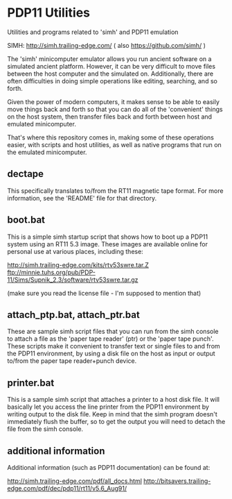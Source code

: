 # PDP11 Utilities

Utilities and programs related to 'simh' and PDP11 emulation

SIMH:  http://simh.trailing-edge.com/
( also https://github.com/simh/ )

The 'simh' minicomputer emulator allows you run ancient software on a
simulated ancient platform.  However, it can be very difficult to move
files between the host computer and the simulated on.  Additionally,
there are often difficulties in doing simple operations like editing,
searching, and so forth.

Given the power of modern computers, it makes sense to be able to easily
move things back and forth so that you can do all of the 'convenient'
things on the host system, then transfer files back and forth between
host and emulated minicomputer.

That's where this repository comes in, making some of these operations
easier, with scripts and host utilities, as well as native programs that
run on the emulated minicomputer.

## dectape

This specifically translates to/from the RT11 magnetic tape format. For
more information, see the 'README' file for that directory.

## boot.bat

This is a simple simh startup script that shows how to boot up a PDP11
system using an RT11 5.3 image.  These images are available online for
personal use at various places, including these:

  <a href="http://simh.trailing-edge.com/kits/rtv53swre.tar.Z">
    http://simh.trailing-edge.com/kits/rtv53swre.tar.Z</a><br>
  <a href="ftp://minnie.tuhs.org/pub/PDP-11/Sims/Supnik_2.3/software/rtv53swre.tar.gz">
    ftp://minnie.tuhs.org/pub/PDP-11/Sims/Supnik_2.3/software/rtv53swre.tar.gz</a><br>

  (make sure you read the license file - I'm supposed to mention that)

## attach_ptp.bat, attach_ptr.bat

These are sample simh script files that you can run from the simh console
to attach a file as the 'paper tape reader' (ptr) or the 'paper tape
punch'. These scripts make it convenient to transfer text or single files
to and from the PDP11 environment, by using a disk file on the host as
input or output to/from the paper tape reader+punch device.

## printer.bat

This is a sample simh script that attaches a printer to a host disk file.
It will basically let you access the line printer from the PDP11
environment by writing output to the disk file.  Keep in mind that the
simh program doesn't immediately flush the buffer, so to get the output
you will need to detach the file from the simh console.


## additional information

Additional information (such as PDP11 documentation) can be found at:

  http://simh.trailing-edge.com/pdf/all_docs.html
  http://bitsavers.trailing-edge.com/pdf/dec/pdp11/rt11/v5.6_Aug91/


